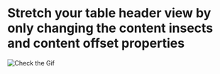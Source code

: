 
# Stretch your table header view by only changing the content insects and content offset properties 

![Check the Gif](http://g.recordit.co/C6DKLWC35q.gif)

